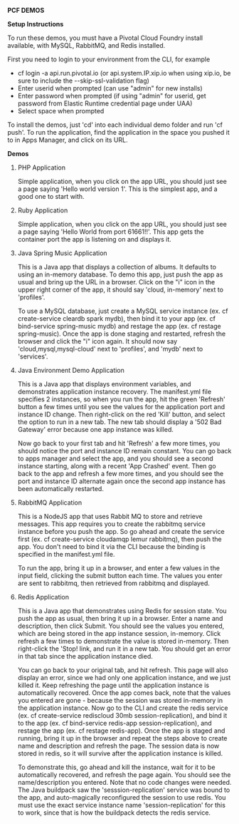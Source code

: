 <html>
<body>
<p><b>PCF DEMOS</b></p>
<p><b>Setup Instructions</b></p>
<p>To run these demos, you must have a Pivotal Cloud Foundry install available, with MySQL, RabbitMQ, and Redis installed.</p>
<p>First you need to login to your environment from the CLI, for example </p>
<ul>
  <li>cf login -a api.run.pivotal.io  (or api.system.IP.xip.io when using xip.io, be sure to include the --skip-ssl-validation flag)</li>
  <li>Enter userid when prompted   (can use "admin" for new installs)</li>
  <li>Enter password when prompted    (if using "admin" for userid, get password from Elastic Runtime credential page under UAA)</li>
  <li>Select space when prompted</li>
</ul>
<p>To install the demos, just 'cd' into each individual demo folder and run 'cf push'.  To run the application, find the application in the space you pushed
  it to in Apps Manager, and click on its URL.
<p><b>Demos</b></p>
<ol>
<li>PHP Application</li>
<p>Simple application, when you click on the app URL, you should just see a page
saying 'Hello world version 1'.  This is the simplest app, and a good one to start with. </p>
<li>Ruby Application</li>
<p>Simple application, when you click on the app URL, you should just see a page
saying 'Hello World from port 61661!!'.  This app gets the container port the app is listening on and displays it. </p>
<li>Java Spring Music Application</li>
<p>This is a Java app that displays a collection of albums.  It defaults to using an in-memory database.  To demo this app, just push the app as usual and bring up
  the URL in a browser.  Click on the "i" icon in the upper right corner of the app, it should say 'cloud, in-memory' next to 'profiles'.<p>
  To use a MySQL database, just create a MySQL service instance (ex. cf create-service cleardb spark mydb), then bind it to your app
  (ex. cf bind-service spring-music mydb) and restage the app (ex. cf restage spring-music).  Once the app is done staging and restarted, refresh the browser
  and click the "i" icon again.  It should now say 'cloud,mysql,mysql-cloud' next to 'profiles', and 'mydb' next to 'services'.  </p>
<li>Java Environment Demo Application</li>
<p>This is a Java app that displays environment variables, and demonstrates application instance recovery.
  The manifest.yml file specifies 2 instances, so when you run the app, hit the
green 'Refresh' button a few times until you see the values for the application port and instance ID change.  Then right-click on the red 'Kill' button, and
select the option to run in a new tab.  The new tab should display a '502 Bad Gateway' error because one app instance was killed.  <p>
Now go back to your
first tab and hit 'Refresh' a few more times, you should notice the port and instance ID remain constant.  You can go back to apps manager and select
the app, and you should see a second instance starting, along with a recent 'App Crashed' event.  Then go back to the app and refresh a few more times, and
you should see the port and instance ID alternate again once the second app instance has been automatically restarted.</p>
<li>RabbitMQ Application</li>
<p>This is a NodeJS app that uses Rabbit MQ to store and retrieve messages.  This app requires you to create the rabbitmq service instance before you push
the app.  So go ahead and create the service first (ex. cf create-service cloudamqp lemur rabbitmq), then push the app.  You don't need to bind it via
the CLI because the binding is specified in the manifest.yml file.  <p>
To run the app, bring it up in a browser, and enter a few values in the input
field, clicking the submit button each time.  The values you enter are sent to rabbitmq, then retrieved from rabbitmq and displayed.</p>
<li>Redis Application</li>
<p>This is a Java app that demonstrates using Redis for session state.  You push the app as usual, then bring it up in a browser.  Enter a name and
description, then click Submit.  You should see the values you entered, which are being stored in the app instance session, in-memory.  Click refresh a few
times to demonstrate the value is stored in-memory.  Then right-click the 'Stop! link, and run it in a new tab.  You should get an error in that tab since
the application instance died.  <p>
You can go back to your original tab, and hit refresh.  This page will also display an error, since we had only one
application instance, and we just killed it.  Keep refreshing the page until the application instance is automatically recovered.  Once the app comes back,
note that the values you entered are gone - because the session was stored in-memory in the application instance.  Now go to the CLI and create the redis service
(ex. cf create-service rediscloud 30mb session-replication), and bind it to the app (ex. cf bind-service redis-app session-replication), and restage
the app (ex. cf restage redis-app).  Once the app is staged and running, bring it up in the browser and repeat the steps above to create name and description
and refresh the page.  The session data is now stored in redis, so it will survive after the application instance is killed.  <p>
To demonstrate this, go ahead and kill
the instance, wait for it to be automatically recovered, and refresh the page again.  You should see the name/description you entered.  Note that no code changes
were needed.  The Java buildpack saw the 'sesssion-replication' service was bound to the app, and auto-magically reconfigured the session to use redis.  You must
use the exact service instance name 'session-replication' for this to work, since that is how the  buildpack detects the redis service.</p>
</ol>
</body>
</html>
